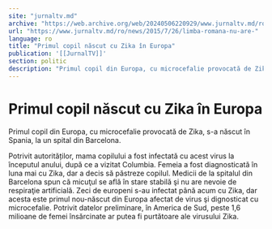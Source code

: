 ```yaml
---
site: "jurnaltv.md"
archive: "https://web.archive.org/web/20240506220929/www.jurnaltv.md/ro/news/2015/7/26/limba-romana-nu-are-"
url: "https://www.jurnaltv.md/ro/news/2015/7/26/limba-romana-nu-are-"
language: ro
title: "Primul copil născut cu Zika în Europa"
publication: '[[JurnalTV]]'
section: politic
description: "Primul copil din Europa, cu microcefalie provocată de Zika, s-a născut &icirc;n Spania, la un spital din Barcelona."
---
```


# Primul copil născut cu Zika în Europa

Primul copil din Europa, cu microcefalie provocată de Zika, s-a născut în Spania, la un spital din Barcelona.

Potrivit autorităților, mama copilului a fost infectată cu acest virus la începutul anului, după ce a vizitat Columbia. Femeia a fost diagnosticată în luna mai cu Zika, dar a decis să păstreze copilul. Medicii de la spitalul din Barcelona spun că micuţul se află în stare stabilă şi nu are nevoie de respiraţie artificială. Zeci de europeni s-au infectat până acum cu Zika, dar acesta este primul nou-născut din Europa afectat de virus şi dignosticat cu microcefalie. Potrivit datelor preliminare, în America de Sud, peste 1,6 milioane de femei însărcinate ar putea fi purtătoare ale virusului Zika.